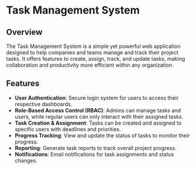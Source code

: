 # Task Management System

## Overview
The Task Management System is a simple yet powerful web application designed to help companies and teams manage and track their project tasks. It offers features to create, assign, track, and update tasks, making collaboration and productivity more efficient within any organization.

## Features
- **User Authentication**: Secure login system for users to access their respective dashboards.
- **Role-Based Access Control (RBAC)**: Admins can manage tasks and users, while regular users can only interact with their assigned tasks.
- **Task Creation & Assignment**: Tasks can be created and assigned to specific users with deadlines and priorities.
- **Progress Tracking**: View and update the status of tasks to monitor their progress.
- **Reporting**: Generate task reports to track overall project progress.
- **Notifications**: Email notifications for task assignments and status changes.
